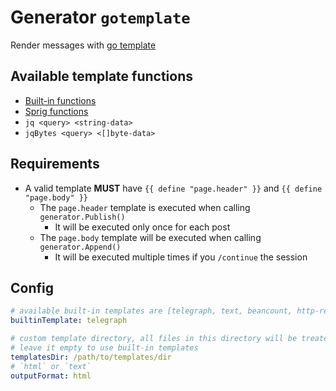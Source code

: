 # Generator `gotemplate`

Render messages with [go template](https://golang.org/pkg/text/template/)

## Available template functions

- [Built-in functions](https://golang.org/pkg/text/template/#hdr-Functions)
- [Sprig functions](https://masterminds.github.io/sprig/)
- `jq <query> <string-data>`
- `jqBytes <query> <[]byte-data>`

## Requirements

- A valid template __MUST__ have `{{ define "page.header" }}` and `{{ define "page.body" }}`
  - The `page.header` template is executed when calling `generator.Publish()`
    - It will be executed only once for each post
  - The `page.body` template will be executed when calling `generator.Append()`
    - It will be executed multiple times if you `/continue` the session

## Config

```yaml
# available built-in templates are [telegraph, text, beancount, http-request-spec]
builtinTemplate: telegraph

# custom template directory, all files in this directory will be treated as the template
# leave it empty to use built-in templates
templatesDir: /path/to/templates/dir
# `html` or `text`
outputFormat: html
```
